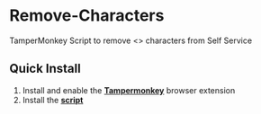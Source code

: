# Remove-Characters
TamperMonkey Script to remove &lt;> characters from Self Service


## Quick Install
1. Install and enable the [**Tampermonkey**](https://www.tampermonkey.net/) browser extension
2. Install the [**script**](https://github.com/bslange2/Remove-Characters/blob/master/Desktop/remove_characters.js)
